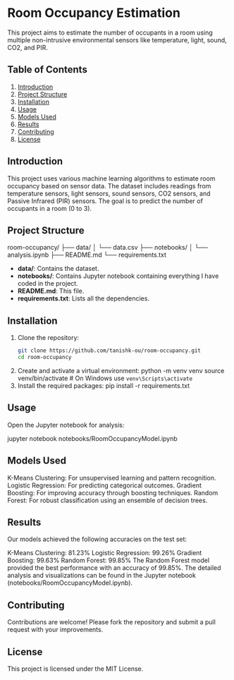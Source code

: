 # Room Occupancy Estimation

This project aims to estimate the number of occupants in a room using multiple non-intrusive environmental sensors like temperature, light, sound, CO2, and PIR.

## Table of Contents
1. [Introduction](#introduction)
2. [Project Structure](#project-structure)
3. [Installation](#installation)
4. [Usage](#usage)
5. [Models Used](#models-used)
6. [Results](#results)
7. [Contributing](#contributing)
8. [License](#license)

## Introduction
This project uses various machine learning algorithms to estimate room occupancy based on sensor data. The dataset includes readings from temperature sensors, light sensors, sound sensors, CO2 sensors, and Passive Infrared (PIR) sensors. The goal is to predict the number of occupants in a room (0 to 3).

## Project Structure
room-occupancy/
├── data/
│ └── data.csv
├── notebooks/
│ └── analysis.ipynb
├── README.md
└── requirements.txt

- **data/**: Contains the dataset.
- **notebooks/**: Contains Jupyter notebook containing everything I have coded in the project.
- **README.md**: This file.
- **requirements.txt**: Lists all the dependencies.

## Installation
1. Clone the repository:
   ```bash
   git clone https://github.com/tanishk-ou/room-occupancy.git
   cd room-occupancy
2. Create and activate a virtual environment:
   python -m venv venv
   source venv/bin/activate  # On Windows use `venv\Scripts\activate`
3. Install the required packages:
   pip install -r requirements.txt

## Usage
Open the Jupyter notebook for analysis:

jupyter notebook notebooks/RoomOccupancyModel.ipynb


## Models Used
K-Means Clustering: For unsupervised learning and pattern recognition.
Logistic Regression: For predicting categorical outcomes.
Gradient Boosting: For improving accuracy through boosting techniques.
Random Forest: For robust classification using an ensemble of decision trees.

## Results
Our models achieved the following accuracies on the test set:

K-Means Clustering: 81.23%
Logistic Regression: 99.26%
Gradient Boosting: 99.63%
Random Forest: 99.85%
The Random Forest model provided the best performance with an accuracy of 99.85%. The detailed analysis and visualizations can be found in the Jupyter notebook (notebooks/RoomOccupancyModel.ipynb).

## Contributing
Contributions are welcome! Please fork the repository and submit a pull request with your improvements.

## License
This project is licensed under the MIT License.

